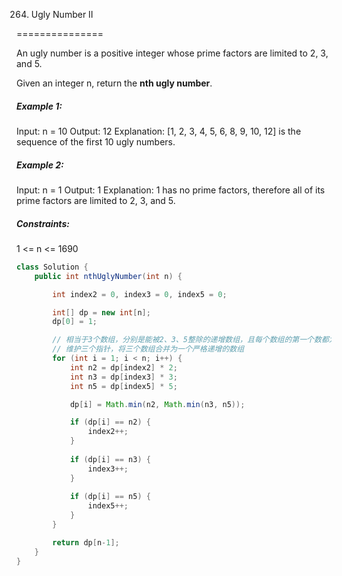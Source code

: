 264. Ugly Number II

===============

An ugly number is a positive integer whose prime factors are limited to 2, 3, and 5.

Given an integer n, return the **nth ugly number**.

##### Example 1:

Input: n = 10
Output: 12
Explanation: [1, 2, 3, 4, 5, 6, 8, 9, 10, 12] is the sequence of the first 10 ugly numbers.

##### Example 2:

Input: n = 1
Output: 1
Explanation: 1 has no prime factors, therefore all of its prime factors are limited to 2, 3, and 5.

##### Constraints:

1 <= n <= 1690

```java
class Solution {
    public int nthUglyNumber(int n) {

        int index2 = 0, index3 = 0, index5 = 0;

        int[] dp = new int[n];
        dp[0] = 1;

        // 相当于3个数组，分别是能被2、3、5整除的递增数组，且每个数组的第一个数都为1。
        // 维护三个指针，将三个数组合并为一个严格递增的数组
        for (int i = 1; i < n; i++) {
            int n2 = dp[index2] * 2;
            int n3 = dp[index3] * 3;
            int n5 = dp[index5] * 5;

            dp[i] = Math.min(n2, Math.min(n3, n5));

            if (dp[i] == n2) {
                index2++;
            }
            
            if (dp[i] == n3) {
                index3++;
            }
            
            if (dp[i] == n5) {
                index5++;
            }
        }

        return dp[n-1];
    }
}
```

